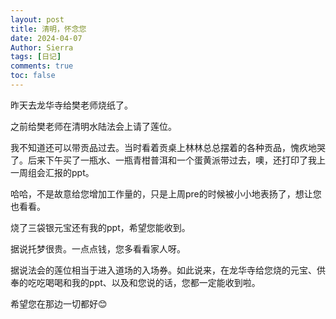 ```yaml
---
layout: post
title: 清明，怀念您
date: 2024-04-07
Author: Sierra
tags: [日记]
comments: true
toc: false
---
```




昨天去龙华寺给樊老师烧纸了。



之前给樊老师在清明水陆法会上请了莲位。



我不知道还可以带贡品过去。当时看着贡桌上林林总总摆着的各种贡品，愧疚地哭了。后来下午买了一瓶水、一瓶青柑普洱和一个蛋黄派带过去，噢，还打印了我上一周组会汇报的ppt。



哈哈，不是故意给您增加工作量的，只是上周pre的时候被小小地表扬了，想让您也看看。



烧了三袋银元宝还有我的ppt，希望您能收到。



据说托梦很贵。一点点钱，您多看看家人呀。



据说法会的莲位相当于进入道场的入场券。如此说来，在龙华寺给您烧的元宝、供奉的吃吃喝喝和我的ppt、以及和您说的话，您都一定能收到啦。



希望您在那边一切都好😊

